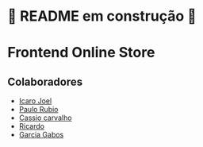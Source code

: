 # 🚧 README em construção 🚧

# Frontend Online Store

## Colaboradores

- [Icaro Joel](https://github.com/icaroMouraDEV)
- [Paulo Rubio](https://github.com/paulo-rubio)
- [Cassio carvalho](https://github.com/cassio-carvalho)
- [Ricardo](https://github.com/RicardoMD25)
- [Garcia Gabos](https://github.com/GarciaGabos)

<!-- Olá, Tryber!

Esse é apenas um arquivo inicial para o README do seu projeto.

É essencial que você preencha esse documento por conta própria, ok?

Não deixe de usar nossas dicas de escrita de README de projetos, e deixe sua criatividade brilhar!

⚠️ IMPORTANTE: você precisa deixar nítido:
- quais arquivos/pastas foram desenvolvidos por você; 
- quais arquivos/pastas foram desenvolvidos por outra pessoa estudante;
- quais arquivos/pastas foram desenvolvidos pela Trybe.

-->

